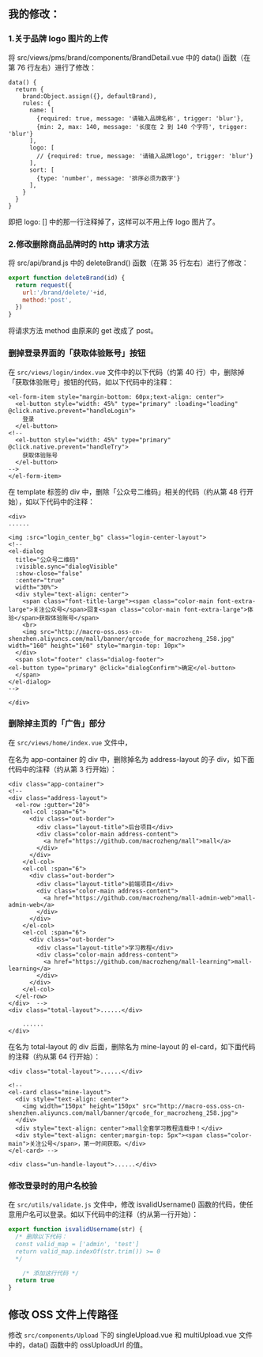 ## 我的修改：

### 1.关于品牌 logo 图片的上传

将 src/views/pms/brand/components/BrandDetail.vue 中的 data() 函数（在第 76 行左右）进行了修改：

```vue
data() {
  return {
    brand:Object.assign({}, defaultBrand),
    rules: {
      name: [
        {required: true, message: '请输入品牌名称', trigger: 'blur'},
        {min: 2, max: 140, message: '长度在 2 到 140 个字符', trigger: 'blur'}
      ],
      logo: [
        // {required: true, message: '请输入品牌logo', trigger: 'blur'}
      ],
      sort: [
        {type: 'number', message: '排序必须为数字'}
      ],
    }
  }
}
```

即把 logo: [] 中的那一行注释掉了，这样可以不用上传 logo 图片了。

### 2.修改删除商品品牌时的 http 请求方法

将 src/api/brand.js 中的 deleteBrand() 函数（在第 35 行左右）进行了修改：

```javascript
export function deleteBrand(id) {
  return request({
    url:'/brand/delete/'+id,
    method:'post',
  })
}
```

将请求方法 method 由原来的 get 改成了 post。

### 删掉登录界面的「获取体验账号」按钮

在 `src/views/login/index.vue` 文件中的以下代码（约第 40 行）中，删除掉「获取体验账号」按钮的代码，如以下代码中的注释：

```vue
<el-form-item style="margin-bottom: 60px;text-align: center">
  <el-button style="width: 45%" type="primary" :loading="loading" @click.native.prevent="handleLogin">
    登录
  </el-button>
<!--
  <el-button style="width: 45%" type="primary" @click.native.prevent="handleTry">
    获取体验账号
  </el-button>
-->
</el-form-item>
```

在 template 标签的 div 中，删除「公众号二维码」相关的代码（约从第 48 行开始），如以下代码中的注释：

```vue
<div>
......

<img :src="login_center_bg" class="login-center-layout">
<!--
<el-dialog
  title="公众号二维码"
  :visible.sync="dialogVisible"
  :show-close="false"
  :center="true"
  width="30%">
  <div style="text-align: center">
    <span class="font-title-large"><span class="color-main font-extra-large">关注公众号</span>回复<span class="color-main font-extra-large">体验</span>获取体验账号</span>
    <br>
    <img src="http://macro-oss.oss-cn-shenzhen.aliyuncs.com/mall/banner/qrcode_for_macrozheng_258.jpg" width="160" height="160" style="margin-top: 10px">
  </div>
  <span slot="footer" class="dialog-footer">
<el-button type="primary" @click="dialogConfirm">确定</el-button>
  </span>
</el-dialog>
-->

</div>
```



### 删除掉主页的「广告」部分

在 `src/views/home/index.vue` 文件中，

在名为 app-container 的 div 中，删除掉名为 address-layout 的子 div，如下面代码中的注释（约从第 3 行开始）：

```vue
<div class="app-container">
<!--
<div class="address-layout">
  <el-row :gutter="20">
    <el-col :span="6">
      <div class="out-border">
        <div class="layout-title">后台项目</div>
        <div class="color-main address-content">
          <a href="https://github.com/macrozheng/mall">mall</a>
        </div>
      </div>
    </el-col>
    <el-col :span="6">
      <div class="out-border">
        <div class="layout-title">前端项目</div>
        <div class="color-main address-content">
          <a href="https://github.com/macrozheng/mall-admin-web">mall-admin-web</a>
        </div>
      </div>
    </el-col>
    <el-col :span="6">
      <div class="out-border">
        <div class="layout-title">学习教程</div>
        <div class="color-main address-content">
          <a href="https://github.com/macrozheng/mall-learning">mall-learning</a>
        </div>
      </div>
    </el-col>
  </el-row>
</div>  -->
<div class="total-layout">......</div>

    ......
</div>
```

在名为 total-layout 的 div 后面，删除名为 mine-layout 的 el-card，如下面代码的注释（约从第 64 行开始）：

```vue
<div class="total-layout">......</div>

<!--
<el-card class="mine-layout">
  <div style="text-align: center">
    <img width="150px" height="150px" src="http://macro-oss.oss-cn-shenzhen.aliyuncs.com/mall/banner/qrcode_for_macrozheng_258.jpg">
  </div>
  <div style="text-align: center">mall全套学习教程连载中！</div>
  <div style="text-align: center;margin-top: 5px"><span class="color-main">关注公号</span>，第一时间获取。</div>
</el-card> -->

<div class="un-handle-layout">......</div>
```

### 修改登录时的用户名校验

在 `src/utils/validate.js` 文件中，修改 isvalidUsername() 函数的代码，使任意用户名可以登录。如以下代码中的注释（约从第一行开始）：

```js
export function isvalidUsername(str) {
  /* 删除以下代码：
  const valid_map = ['admin', 'test']
  return valid_map.indexOf(str.trim()) >= 0
  */

    /* 添加这行代码 */
  return true
}
```

## 修改 OSS 文件上传路径

修改 `src/components/Upload` 下的 singleUpload.vue 和 multiUpload.vue 文件中的，data() 函数中的 ossUploadUrl 的值。
